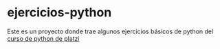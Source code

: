 # ejercicios-python
Este es un proyecto donde trae algunos ejercicios básicos de python del [curso de python de platzi](https://platzi.com/cursos/python-pip/)
